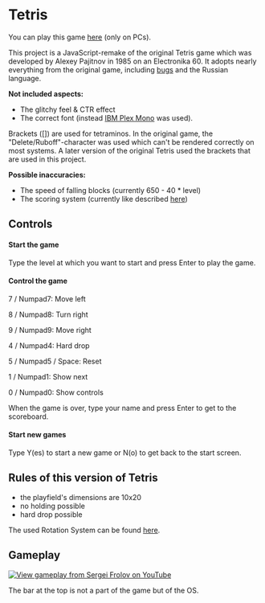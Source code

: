 # Tetris
You can play this game [here](friedrichkilian.github.io/original-tetris/index.htm) (only on PCs).

This project is a JavaScript-remake of the original Tetris game which was developed by Alexey Pajitnov in 1985 on an Electronika 60.
It adopts nearly everything from the original game, including [bugs](https://tetris.wiki/Tetris_(Electronika_60)#Bugs "Tetris Wiki - Tetris (Electronika 60)") and the Russian language.

__Not included aspects:__
- The glitchy feel & CTR effect
- The correct font (instead [IBM Plex Mono](https://www.ibm.com/plex "To the IBM Plex Homepage") was used).

Brackets ([]) are used for tetraminos. In the original game, the "Delete/Ruboff"-character was used which can't be rendered correctly on most systems. A later version of the original Tetris used the brackets that are used in this project.

__Possible inaccuracies:__
- The speed of falling blocks (currently 650 - 40 * level)
- The scoring system (currently like described [here](https://tetris.wiki/Tetris_(Electronika_60)#Scoring "Tetris Wiki - Tetris (Electronika 60)"))

## Controls
#### Start the game
Type the level at which you want to start and press Enter to play the game.

#### Control the game
7 / Numpad7: Move left

8 / Numpad8: Turn right

9 / Numpad9: Move right

4 / Numpad4: Hard drop

5 / Numpad5 / Space: Reset

1 / Numpad1: Show next

0 / Numpad0: Show controls

When the game is over, type your name and press Enter to get to the scoreboard.

#### Start new games
Type Y(es) to start a new game or N(o) to get back to the start screen.

## Rules of this version of Tetris
- the playfield's dimensions are 10x20
- no holding possible
- hard drop possible

The used Rotation System can be found [here](https://tetris.wiki/Original_Rotation_System "Tetris Wiki - Original Rotation System").

## Gameplay
[![View gameplay from Sergei Frolov on YouTube](http://img.youtube.com/vi/O0gAgQQHFcQ/0.jpg)](https://www.youtube.com/watch?v=O0gAgQQHFcQ)

The bar at the top is not a part of the game but of the OS.
